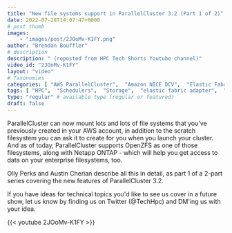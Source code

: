 ```yaml
---
title: "New file systems support in ParallelCluster 3.2 (Part 1 of 2)"
date: 2022-07-28T14:07:47+0000
# post thumb
images:
    - "images/post/2JOoMv-K1FY.png"
author: "Brendan Bouffler"
# description
description: " (reposted from HPC Tech Shorts Youtube channel)"
video_id: "2JOoMv-K1FY"
layout: "video"
# Taxonomies
categories: [ "AWS ParallelCluster",  "Amazon NICE DCV",  "Elastic Fabric Adapter",  "Life Sciences", ]
tags: [ "HPC",  "Schedulers",  "Storage",  "elastic fabric adapter",  "ParallelCluster",  "MPI",  "lustre",  "openzfs",  "filesystems",  "elastic",  "scientific computing",  "virtualization",  "High Performance Computing",  "EC2",  "GPUs",  "tightly-coupled",  "vizualization",  "ZFS",  "bioinformatics",  "cloud computing",  "CPUs",  "technical computing",  "infiniband",  "DCV",  "Lustre",  "EFA",  "autoscaling",  "netapp ONTAP",  "techshorts", ]
type: "regular" # available type (regular or featured)
draft: false
---
```


ParallelCluster can now mount lots and lots of file systems that you've previously created in your AWS account, in addition to the scratch filesystem you can ask it to create for you when you launch your cluster. And as of today, ParallelCluster supports OpenZFS as one of those filesystems, along with Netapp ONTAP - which will help you get access to data on your enterprise filesystems, too.

Olly Perks and Austin Cherian describe all this in detail, as part 1 of a 2-part series covering the new features of ParallelCluster 3.2.

If you have ideas for technical topics you'd like to see us cover in a future show, let us know by finding us on Twitter (@TechHpc) and DM'ing us with your idea.

{{< youtube 2JOoMv-K1FY >}}